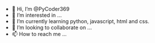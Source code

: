 - 👋 Hi, I’m @PyCoder369
- 👀 I’m interested in ...
- 🌱 I’m currently learning python, javascript, html and css.
- 💞️ I’m looking to collaborate on ...
- 📫 How to reach me ...

<!---
PyCoder369/PyCoder369 is a ✨ special ✨ repository because its `README.md` (this file) appears on your GitHub profile.
You can click the Preview link to take a look at your changes.
--->
